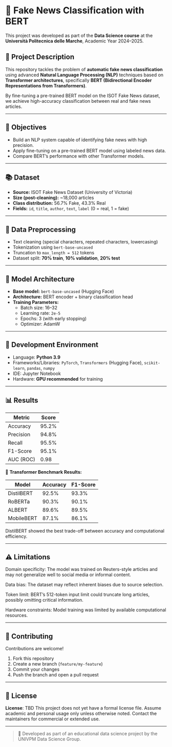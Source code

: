 # 📰 Fake News Classification with BERT

This project was developed as part of the **Data Science course** at the **Università Politecnica delle Marche**, Academic Year 2024–2025.

## 📌 Project Description

This repository tackles the problem of **automatic fake news classification** using advanced **Natural Language Processing (NLP)** techniques based on **Transformer architectures**, specifically **BERT (Bidirectional Encoder Representations from Transformers)**.

By fine-tuning a pre-trained BERT model on the ISOT Fake News dataset, we achieve high-accuracy classification between real and fake news articles.

---

## 🎯 Objectives

- Build an NLP system capable of identifying fake news with high precision.
- Apply fine-tuning on a pre-trained BERT model using labeled news data.
- Compare BERT’s performance with other Transformer models.

---

## 📚 Dataset

- **Source:** ISOT Fake News Dataset (University of Victoria)
- **Size (post-cleaning):** ~18,000 articles
- **Class distribution:** 56.7% Fake, 43.3% Real
- **Fields:** `id`, `title`, `author`, `text`, `label` (0 = real, 1 = fake)

---

## 🧹 Data Preprocessing

- Text cleaning (special characters, repeated characters, lowercasing)
- Tokenization using `bert-base-uncased`
- Truncation to `max_length = 512` tokens
- Dataset split: **70% train**, **10% validation**, **20% test**

---

## 🧠 Model Architecture

- **Base model:** `bert-base-uncased` (Hugging Face)
- **Architecture:** BERT encoder + binary classification head
- **Training Parameters:**
  - Batch size: 16–32
  - Learning rate: `2e-5`
  - Epochs: 3 (with early stopping)
  - Optimizer: AdamW

---

## 🧪 Development Environment

- Language: **Python 3.9**
- Frameworks/Libraries: `PyTorch`, `Transformers` (Hugging Face), `scikit-learn`, `pandas`, `numpy`
- IDE: Jupyter Notebook
- Hardware: **GPU recommended** for training

---

## 📊 Results

| Metric     | Score     |
|------------|-----------|
| Accuracy   | 95.2%     |
| Precision  | 94.8%     |
| Recall     | 95.5%     |
| F1-Score   | 95.1%     |
| AUC (ROC)  | 0.98      |

📌 **Transformer Benchmark Results:**

| Model             | Accuracy | F1-Score |
|------------------|----------|----------|
| DistilBERT       | 92.5%    | 93.3%    |
| RoBERTa          | 90.3%    | 90.1%    |
| ALBERT           | 89.6%    | 89.5%    |
| MobileBERT       | 87.1%    | 86.1%    |

DistilBERT showed the best trade-off between accuracy and computational efficiency.

--- 

## ⚠️ Limitations
Domain specificity: The model was trained on Reuters-style articles and may not generalize well to social media or informal content.

Data bias: The dataset may reflect inherent biases due to source selection.

Token limit: BERT’s 512-token input limit could truncate long articles, possibly omitting critical information.

Hardware constraints: Model training was limited by available computational resources.

---

## 🤝 Contributing

Contributions are welcome!

1. Fork this repository
2. Create a new branch (`feature/my-feature`)
3. Commit your changes
4. Push the branch and open a pull request


---

## 📄 License

**License**: TBD
This project does not yet have a formal license file. Assume academic and personal usage only unless otherwise noted. Contact the maintainers for commercial or extended use.

---



> 🧠 Developed as part of an educational data science project by the UNIVPM Data Science Group.
